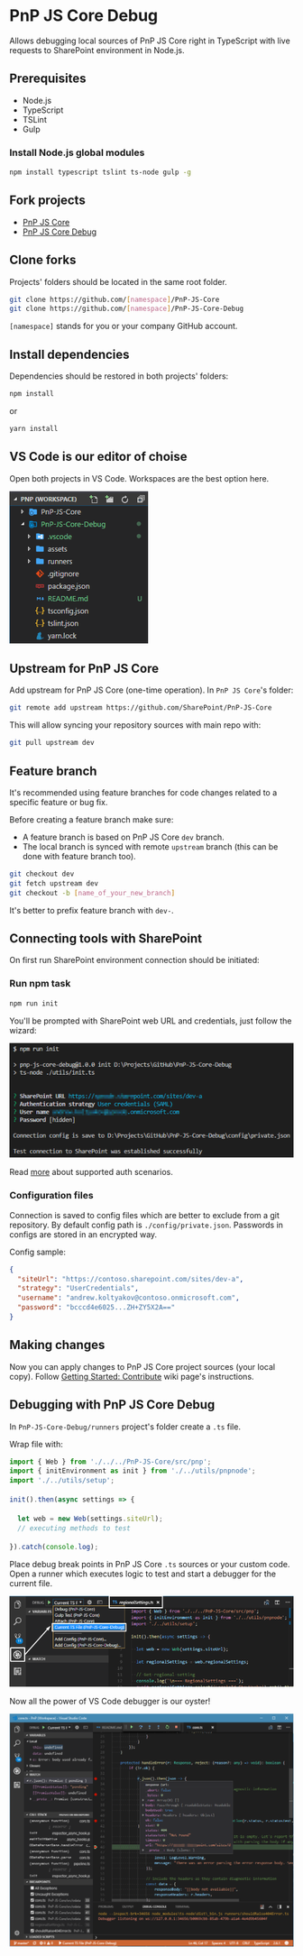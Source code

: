 # PnP JS Core Debug

Allows debugging local sources of PnP JS Core right in TypeScript with live requests to SharePoint environment in Node.js.

## Prerequisites

- Node.js
- TypeScript
- TSLint
- Gulp

### Install Node.js global modules

```bash
npm install typescript tslint ts-node gulp -g
```

## Fork projects

- [PnP JS Core](https://github.com/SharePoint/PnP-JS-Core)
- [PnP JS Core Debug](https://github.com/koltyakov/PnP-JS-Core-Debug)

## Clone forks

Projects' folders should be located in the same root folder.

```bash
git clone https://github.com/[namespace]/PnP-JS-Core
git clone https://github.com/[namespace]/PnP-JS-Core-Debug
```

`[namespace]` stands for you or your company GitHub account.

## Install dependencies

Dependencies should be restored in both projects' folders:

```bash
npm install
```

or

```bash
yarn install
```

## VS Code is our editor of choise

Open both projects in VS Code. Workspaces are the best option here.

![](/assets/vscode_workspace.png)

## Upstream for PnP JS Core

Add upstream for PnP JS Core (one-time operation).
In `PnP JS Core`'s folder:

```bash
git remote add upstream https://github.com/SharePoint/PnP-JS-Core
```

This will allow syncing your repository sources with main repo with:

```bash
git pull upstream dev
```

## Feature branch

It's recommended using feature branches for code changes related to a specific feature or bug fix.

Before creating a feature branch make sure:

- A feature branch is based on PnP JS Core `dev` branch.
- The local branch is synced with remote `upstream` branch (this can be done with feature branch too).

```bash
git checkout dev
git fetch upstream dev
git checkout -b [name_of_your_new_branch]
```

It's better to prefix feature branch with `dev-`.

## Connecting tools with SharePoint

On first run SharePoint environment connection should be initiated:

### Run npm task

```bash
npm run init
```

You'll be prompted with SharePoint web URL and credentials, just follow the wizard:

![](/assets/auth_init.png)

Read [more](https://github.com/s-KaiNet/node-sp-auth) about supported auth scenarios.

### Configuration files

Connection is saved to config files which are better to exclude from a git repository.
By default config path is `./config/private.json`. Passwords in configs are stored in an encrypted way.

Config sample:

```json
{
  "siteUrl": "https://contoso.sharepoint.com/sites/dev-a",
  "strategy": "UserCredentials",
  "username": "andrew.koltyakov@contoso.onmicrosoft.com",
  "password": "bcccd4e6025...ZH+ZY5X2A=="
}
```

## Making changes

Now you can apply changes to PnP JS Core project sources (your local copy).
Follow [Getting Started: Contribute](https://github.com/SharePoint/PnP-JS-Core/wiki/Getting-Started:-Contribute) wiki page's instructions.

## Debugging with PnP JS Core Debug

In `PnP-JS-Core-Debug/runners` project's folder create a `.ts` file.

Wrap file with:

```TypeScript
import { Web } from './../../PnP-JS-Core/src/pnp';
import { initEnvironment as init } from './../utils/pnpnode';
import './../utils/setup';

init().then(async settings => {

  let web = new Web(settings.siteUrl);
  // executing methods to test

}).catch(console.log);
```

Place debug break points in PnP JS Core `.ts` sources or your custom code.
Open a runner which executes logic to test and start a debugger for the current file.

![](/assets/vscode_debug_01.png)

Now all the power of VS Code debugger is our oyster!

![](/assets/vscode_debug_02.png)